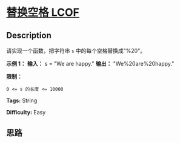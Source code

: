 # [替换空格 LCOF][title]

## Description

请实现一个函数，把字符串 `s` 中的每个空格替换成"%20"。



**示例 1：**
            **输入：** s = "We are happy."    **输出：** "We%20are%20happy."



**限制：**

`0 <= s 的长度 <= 10000`


**Tags:** String

**Difficulty:** Easy

## 思路

[title]: https://leetcode-cn.com/problems/ti-huan-kong-ge-lcof
